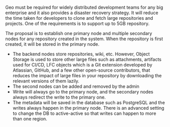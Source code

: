 Geo must be required for widely distributed development teams for any big enterprise and it also provides a disaster recovery strategy.  It will reduce the time taken for developers to clone and fetch large repositories and projects.  One of the requirements is to support up to 5GB repository. 

The proposal is to establish one primary node and multiple secondary nodes for any repository created in the system. When the repository is first created, it will be stored in the primary node. 
* The backend nodes store repositories, wiki, etc.  However, Object Storage is used to store other large files such as attachments, artifacts used for CI/CD, LFC objects which is a Git extension developed by Atlassian, GitHub, and a few other open-source contributors, that reduces the impact of large files in your repository by downloading the relevant versions of them lazily.
* The second nodes can be added and removed by the admin 
* Write will always go to the primary node, and the secondary nodes always redirect the write to the primary one. 
* The metadata will be saved in the database such as PostgreSQL and the writes always happen in the primary node.  There is an advanced setting to change the DB to active-active so that writes can happen to more than one region. 